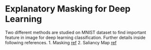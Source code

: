 # Explanatory Masking for Deep Learning
 Two different methods are studied on MNIST dataset to find important feature in image for deep learning classification. Further details inside following references.  1. Masking [ref](https://arxiv.org/pdf/1911.06876.pdf)  2. Saliancy Map [ref](https://arxiv.org/abs/1610.02391)  
